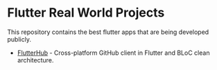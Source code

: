 # Flutter Real World Projects
This repository contains the best flutter apps that are being developed publicly.
- [FlutterHub](https://github.com/khoren93/FlutterHub) - Cross-platform GitHub client in Flutter and BLoC clean architecture.
